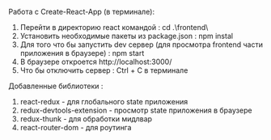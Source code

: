 Работа с Create-React-App (в терминале):

1. Перейти в директорию react командой : cd .\frontend\
2. Установить необходимые пакеты из package.json : npm instal
3. Для того что бы запустить dev сервер (для просмотра frontend части приложения в браузере) : npm start
4. В браузере откроется http://localhost:3000/
5. Что бы отключить сервер : Ctrl + C в терминале

<!-- ----------------------------------------------------------------------------------- -->

Добавленные библиотеки :

1. react-redux - для глобального state приложения
2. redux-devtools-extension - просмотр state приложения в браузере
3. redux-thunk - для обработки мидлвар
4. react-router-dom - для роутинга
